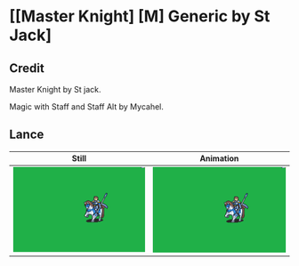 # [\[Master Knight\] \[M\] Generic by St Jack]

## Credit

Master Knight by St jack.

Magic with Staff and Staff Alt by Mycahel.
	
## Lance

| Still | Animation |
| :---: | :-------: |
| ![Lance still](./Lance_000.png) | ![Lance animation](./Lance.gif) |
